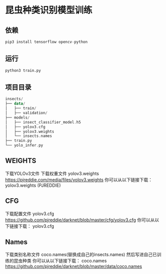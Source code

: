 # 昆虫种类识别模型训练

## 依赖

```python
pip3 install tensorflow opencv-python
```

## 运行

```python
python3 train.py
```

## 项目目录

```kotlin
insects/
├── data/
│   ├── train/
│   ├── validation/
├── models/
│   ├── insect_classifier_model.h5
│   ├── yolov3.cfg
│   ├── yolov3.weights
│   └── insects.names
├── train.py
└── yolo_infer.py
```


## WEIGHTS
下载YOLOv3文件
下载权重文件 yolov3.weights
https://pjreddie.com/media/files/yolov3.weights
你可以从以下链接下载： yolov3.weights​ (PJREDDIE)​

## CFG
下载配置文件 yolov3.cfg
https://github.com/pjreddie/darknet/blob/master/cfg/yolov3.cfg
你可以从以下链接下载： yolov3.cfg

## Names
下载类别名称文件 coco.names(替换成自己的insects.names)
然后写进自己已训练的昆虫种类
你可以从以下链接下载： coco.names
https://github.com/pjreddie/darknet/blob/master/data/coco.names
